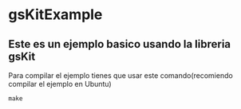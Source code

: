 # gsKitExample

## Este es un ejemplo basico usando la libreria gsKit

Para compilar el ejemplo tienes que usar este comando(recomiendo compilar el ejemplo en Ubuntu)

```
make
```
